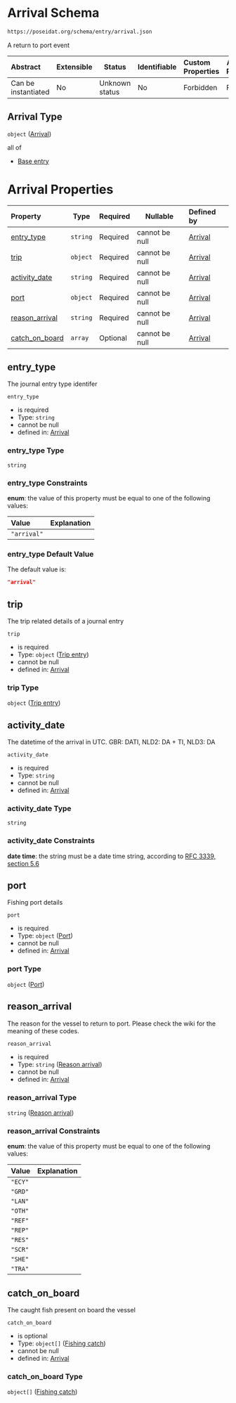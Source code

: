 # Arrival Schema

```txt
https://poseidat.org/schema/entry/arrival.json
```

A return to port event


| Abstract            | Extensible | Status         | Identifiable | Custom Properties | Additional Properties | Access Restrictions | Defined In                                                        |
| :------------------ | ---------- | -------------- | ------------ | :---------------- | --------------------- | ------------------- | ----------------------------------------------------------------- |
| Can be instantiated | No         | Unknown status | No           | Forbidden         | Forbidden             | none                | [arrival.json](schemas/entry/arrival.json "open original schema") |

## Arrival Type

`object` ([Arrival](arrival.md))

all of

-   [Base entry](arrival-allof-base-entry.md "check type definition")

# Arrival Properties

| Property                          | Type     | Required | Nullable       | Defined by                                                                                                                             |
| :-------------------------------- | -------- | -------- | -------------- | :------------------------------------------------------------------------------------------------------------------------------------- |
| [entry_type](#entry_type)         | `string` | Required | cannot be null | [Arrival](arrival-properties-entry_type.md "https&#x3A;//poseidat.org/schema/entry/arrival.json#/properties/entry_type")               |
| [trip](#trip)                     | `object` | Required | cannot be null | [Arrival](arrival-properties-trip-entry.md "https&#x3A;//poseidat.org/schema/core/trip-entry.json#/properties/trip")                   |
| [activity_date](#activity_date)   | `string` | Required | cannot be null | [Arrival](arrival-properties-activity_date.md "https&#x3A;//poseidat.org/schema/entry/arrival.json#/properties/activity_date")         |
| [port](#port)                     | `object` | Required | cannot be null | [Arrival](arrival-properties-port.md "https&#x3A;//poseidat.org/schema/core/port.json#/properties/port")                               |
| [reason_arrival](#reason_arrival) | `string` | Required | cannot be null | [Arrival](arrival-properties-reason-arrival.md "https&#x3A;//poseidat.org/schema/enum/reason-arrival.json#/properties/reason_arrival") |
| [catch_on_board](#catch_on_board) | `array`  | Optional | cannot be null | [Arrival](arrival-properties-catch-on-board.md "https&#x3A;//poseidat.org/schema/entry/arrival.json#/properties/catch_on_board")       |

## entry_type

The journal entry type identifer


`entry_type`

-   is required
-   Type: `string`
-   cannot be null
-   defined in: [Arrival](arrival-properties-entry_type.md "https&#x3A;//poseidat.org/schema/entry/arrival.json#/properties/entry_type")

### entry_type Type

`string`

### entry_type Constraints

**enum**: the value of this property must be equal to one of the following values:

| Value       | Explanation |
| :---------- | ----------- |
| `"arrival"` |             |

### entry_type Default Value

The default value is:

```json
"arrival"
```

## trip

The trip related details of a journal entry


`trip`

-   is required
-   Type: `object` ([Trip entry](arrival-properties-trip-entry.md))
-   cannot be null
-   defined in: [Arrival](arrival-properties-trip-entry.md "https&#x3A;//poseidat.org/schema/core/trip-entry.json#/properties/trip")

### trip Type

`object` ([Trip entry](arrival-properties-trip-entry.md))

## activity_date

The datetime of the arrival in UTC. GBR: DATI, NLD2: DA + TI, NLD3: DA


`activity_date`

-   is required
-   Type: `string`
-   cannot be null
-   defined in: [Arrival](arrival-properties-activity_date.md "https&#x3A;//poseidat.org/schema/entry/arrival.json#/properties/activity_date")

### activity_date Type

`string`

### activity_date Constraints

**date time**: the string must be a date time string, according to [RFC 3339, section 5.6](https://tools.ietf.org/html/rfc3339 "check the specification")

## port

Fishing port details


`port`

-   is required
-   Type: `object` ([Port](arrival-properties-port.md))
-   cannot be null
-   defined in: [Arrival](arrival-properties-port.md "https&#x3A;//poseidat.org/schema/core/port.json#/properties/port")

### port Type

`object` ([Port](arrival-properties-port.md))

## reason_arrival

The reason for the vessel to return to port. Please check the wiki for the meaning of these codes.


`reason_arrival`

-   is required
-   Type: `string` ([Reason arrival](arrival-properties-reason-arrival.md))
-   cannot be null
-   defined in: [Arrival](arrival-properties-reason-arrival.md "https&#x3A;//poseidat.org/schema/enum/reason-arrival.json#/properties/reason_arrival")

### reason_arrival Type

`string` ([Reason arrival](arrival-properties-reason-arrival.md))

### reason_arrival Constraints

**enum**: the value of this property must be equal to one of the following values:

| Value   | Explanation |
| :------ | ----------- |
| `"ECY"` |             |
| `"GRD"` |             |
| `"LAN"` |             |
| `"OTH"` |             |
| `"REF"` |             |
| `"REP"` |             |
| `"RES"` |             |
| `"SCR"` |             |
| `"SHE"` |             |
| `"TRA"` |             |

## catch_on_board

The caught fish present on board the vessel


`catch_on_board`

-   is optional
-   Type: `object[]` ([Fishing catch](arrival-properties-catch-on-board-fishing-catch.md))
-   cannot be null
-   defined in: [Arrival](arrival-properties-catch-on-board.md "https&#x3A;//poseidat.org/schema/entry/arrival.json#/properties/catch_on_board")

### catch_on_board Type

`object[]` ([Fishing catch](arrival-properties-catch-on-board-fishing-catch.md))
